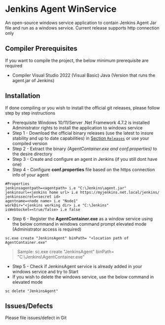 # Jenkins Agent WinService
An open-source windows service application to contain Jenkins Agent Jar file and run as a windows service. Current release supports http connection only
## Compiler Prerequisites
If you want to compile the project, the below minimum prerequisite are required
- Compiler
Visual Studio 2022 (Visual Basic)
Java (Version that runs the agent.jar of Jenkins)
## Installation
If done compiling or you wish to install the official git releases, please follow step by step instructions
- Prerequisite
Windows 10/11/Server
.Net Framework 4.7.2 is installed
Administrator rights to install the application to windows service
- Step 1 - Download the official binary releases (use the latest to insure stability and up to date capabilities) in [Section `Releases`](https://github.com/Meiji01/jenkins-agent-winservice/releases) or use your compiled version
- Step 2 - Extract the binary _(AgentContainer.exe and conf.properties)_ to the desire directory
- Step 3 - Create and configure an agent in Jenkins (if you still dont have one) 
- Step 4 - Configure **conf.properties** file based on the https connection info of your agent
 ```
#Properties
jenkinsagentpath=<agentpath> i.e "C:\Jenkins\agent.jar"
jenkinsurl=<jenkins home url> i.e https://myjenkins.net.local/jenkins/
jenkinssecret=<secret id>
agentname=<node name> i.e "Node1"
workDir="<jenkins working dir> i.e "C:\Jenkins"
isWebSocket=<true/false> i.e false
```
- Step 6 - Register the **AgentContainer.exe** as a window service using the below command in windows command prompt elevated mode (Administrator access is required)
```
sc.exe create "JenkinsAgent" binPath= "<location path of AgentContainer.exe"
```
> Sample:
sc.exe create "JenkinsAgent" binPath= "C:\Jenkins\AgentContainer.exe"
- Step 5 - Check if JenkinsAgent service is already added in your windows service and try to Start
- If you wish to delete the windows service, use the below command in elevated mode
```
sc delete "JenkinsAgent"
````
## Issues/Defects
Please file issues/defect in Git